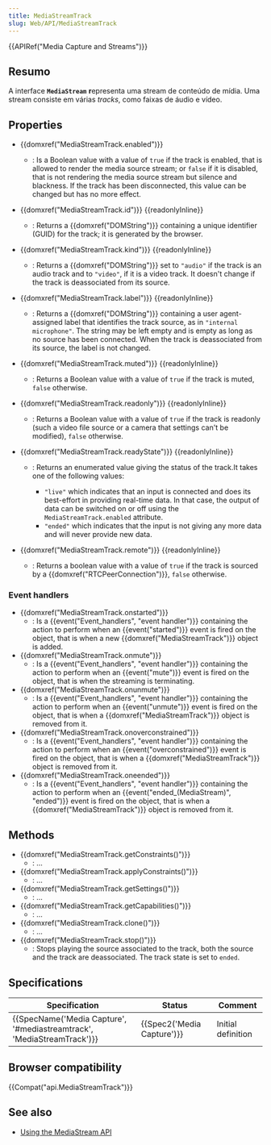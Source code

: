 ```yaml
---
title: MediaStreamTrack
slug: Web/API/MediaStreamTrack
---
```

{{APIRef("Media Capture and Streams")}}

## Resumo

A interface **`MediaStream`** **r**epresenta uma stream de conteúdo de mídia. Uma stream consiste em várias _tracks_, como faixas de áudio e vídeo.

## Properties

- {{domxref("MediaStreamTrack.enabled")}}
  - : Is a Boolean value with a value of `true` if the track is enabled, that is allowed to render the media source stream; or `false` if it is disabled, that is not rendering the media source stream but silence and blackness. If the track has been disconnected, this value can be changed but has no more effect.
- {{domxref("MediaStreamTrack.id")}} {{readonlyInline}}
  - : Returns a {{domxref("DOMString")}} containing a unique identifier (GUID) for the track; it is generated by the browser.
- {{domxref("MediaStreamTrack.kind")}} {{readonlyInline}}
  - : Returns a {{domxref("DOMString")}} set to `"audio"` if the track is an audio track and to `"video"`, if it is a video track. It doesn't change if the track is deassociated from its source.
- {{domxref("MediaStreamTrack.label")}} {{readonlyInline}}
  - : Returns a {{domxref("DOMString")}} containing a user agent-assigned label that identifies the track source, as in `"internal microphone"`. The string may be left empty and is empty as long as no source has been connected. When the track is deassociated from its source, the label is not changed.
- {{domxref("MediaStreamTrack.muted")}} {{readonlyInline}}
  - : Returns a Boolean value with a value of `true` if the track is muted, `false` otherwise.
- {{domxref("MediaStreamTrack.readonly")}} {{readonlyInline}}
  - : Returns a Boolean value with a value of `true` if the track is readonly (such a video file source or a camera that settings can't be modified), `false` otherwise.
- {{domxref("MediaStreamTrack.readyState")}} {{readonlyInline}}

  - : Returns an enumerated value giving the status of the track.It takes one of the following values:

    - `"live"` which indicates that an input is connected and does its best-effort in providing real-time data. In that case, the output of data can be switched on or off using the `MediaStreamTrack.enabled` attribute.
    - `"ended"` which indicates that the input is not giving any more data and will never provide new data.

- {{domxref("MediaStreamTrack.remote")}} {{readonlyInline}}
  - : Returns a boolean value with a value of `true` if the track is sourced by a {{domxref("RTCPeerConnection")}}, `false` otherwise.

### Event handlers

- {{domxref("MediaStreamTrack.onstarted")}}
  - : Is a {{event("Event_handlers", "event handler")}} containing the action to perform when an {{event("started")}} event is fired on the object, that is when a new {{domxref("MediaStreamTrack")}} object is added.
- {{domxref("MediaStreamTrack.onmute")}}
  - : Is a {{event("Event_handlers", "event handler")}} containing the action to perform when an {{event("mute")}} event is fired on the object, that is when the streaming is terminating.
- {{domxref("MediaStreamTrack.onunmute")}}
  - : Is a {{event("Event_handlers", "event handler")}} containing the action to perform when an {{event("unmute")}} event is fired on the object, that is when a {{domxref("MediaStreamTrack")}} object is removed from it.
- {{domxref("MediaStreamTrack.onoverconstrained")}}
  - : Is a {{event("Event_handlers", "event handler")}} containing the action to perform when an {{event("overconstrained")}} event is fired on the object, that is when a {{domxref("MediaStreamTrack")}} object is removed from it.
- {{domxref("MediaStreamTrack.oneended")}}
  - : Is a {{event("Event_handlers", "event handler")}} containing the action to perform when an {{event("ended_(MediaStream)", "ended")}} event is fired on the object, that is when a {{domxref("MediaStreamTrack")}} object is removed from it.

## Methods

- {{domxref("MediaStreamTrack.getConstraints()")}}
  - : …
- {{domxref("MediaStreamTrack.applyConstraints()")}}
  - : …
- {{domxref("MediaStreamTrack.getSettings()")}}
  - : …
- {{domxref("MediaStreamTrack.getCapabilities()")}}
  - : …
- {{domxref("MediaStreamTrack.clone()")}}
  - : …
- {{domxref("MediaStreamTrack.stop()")}}
  - : Stops playing the source associated to the track, both the source and the track are deassociated. The track state is set to `ended`.

## Specifications

| Specification                                                                                | Status                               | Comment            |
| -------------------------------------------------------------------------------------------- | ------------------------------------ | ------------------ |
| {{SpecName('Media Capture', '#mediastreamtrack', 'MediaStreamTrack')}} | {{Spec2('Media Capture')}} | Initial definition |

## Browser compatibility

{{Compat("api.MediaStreamTrack")}}

## See also

- [Using the MediaStream API](/pt-BR/docs/WebRTC/MediaStream_API)
